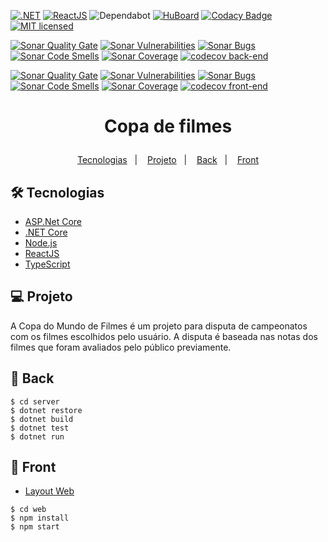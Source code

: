 [![.NET](https://github.com/joasimonson/CopaFilmes/actions/workflows/server.yml/badge.svg)](https://github.com/joasimonson/CopaFilmes/actions/workflows/server.yml)
[![ReactJS](https://github.com/joasimonson/CopaFilmes/actions/workflows/web.yml/badge.svg)](https://github.com/joasimonson/CopaFilmes/actions/workflows/web.yml)
![Dependabot](https://api.dependabot.com/badges/status?host=github&repo=joasimonson/CopaFilmes)
[![HuBoard](https://img.shields.io/badge/Hu-Board-7965cc.svg)](https://huboard.com/joasimonson/CopaFilmes)
[![Codacy Badge](https://api.codacy.com/project/badge/Grade/64697a5f938a47cb9b90f00f76b50ccc)](https://app.codacy.com/gh/joasimonson/CopaFilmes?utm_source=github.com&utm_medium=referral&utm_content=joasimonson/CopaFilmes&utm_campaign=Badge_Grade_Settings)
[![MIT licensed](https://img.shields.io/badge/license-MIT-blue.svg)](https://github.com/joasimonson/CopaFilmes/blob/master/LICENSE)

[![Sonar Quality Gate](https://sonarcloud.io/api/project_badges/measure?project=joasimonson_CopaFilmes_BackEnd&metric=alert_status)](https://sonarcloud.io/project/issues?id=joasimonson_CopaFilmes_BackEnd)
[![Sonar Vulnerabilities](https://sonarcloud.io/api/project_badges/measure?project=joasimonson_CopaFilmes_BackEnd&metric=vulnerabilities)](https://sonarcloud.io/project/issues?id=joasimonson_CopaFilmes_BackEnd&resolved=false&types=VULNERABILITY)
[![Sonar Bugs](https://sonarcloud.io/api/project_badges/measure?project=joasimonson_CopaFilmes_BackEnd&metric=bugs)](https://sonarcloud.io/project/issues?id=joasimonson_CopaFilmes_BackEnd&resolved=false&types=BUG)
[![Sonar Code Smells](https://sonarcloud.io/api/project_badges/measure?project=joasimonson_CopaFilmes_BackEnd&metric=code_smells)](https://sonarcloud.io/project/issues?id=joasimonson_CopaFilmes_BackEnd&resolved=false&types=CODE_SMELL)
[![Sonar Coverage](https://sonarcloud.io/api/project_badges/measure?project=joasimonson_CopaFilmes_BackEnd&metric=coverage)](https://sonarcloud.io/component_measures?id=joasimonson_CopaFilmes_BackEnd&metric=coverage)
[![codecov back-end](https://codecov.io/gh/joasimonson/CopaFilmes/branch/main/graph/badge.svg?token=F35YGD5JZ3?flag=back-end)](https://codecov.io/gh/joasimonson/CopaFilmes)

[![Sonar Quality Gate](https://sonarcloud.io/api/project_badges/measure?project=joasimonson_CopaFilmes_FrontEnd&metric=alert_status)](https://sonarcloud.io/project/issues?id=joasimonson_CopaFilmes_FrontEnd)
[![Sonar Vulnerabilities](https://sonarcloud.io/api/project_badges/measure?project=joasimonson_CopaFilmes_FrontEnd&metric=vulnerabilities)](https://sonarcloud.io/project/issues?id=joasimonson_CopaFilmes_FrontEnd&resolved=false&types=VULNERABILITY)
[![Sonar Bugs](https://sonarcloud.io/api/project_badges/measure?project=joasimonson_CopaFilmes_FrontEnd&metric=bugs)](https://sonarcloud.io/project/issues?id=joasimonson_CopaFilmes_FrontEnd&resolved=false&types=BUG)
[![Sonar Code Smells](https://sonarcloud.io/api/project_badges/measure?project=joasimonson_CopaFilmes_FrontEnd&metric=code_smells)](https://sonarcloud.io/project/issues?id=joasimonson_CopaFilmes_FrontEnd&resolved=false&types=CODE_SMELL)
[![Sonar Coverage](https://sonarcloud.io/api/project_badges/measure?project=joasimonson_CopaFilmes_FrontEnd&metric=coverage)](https://sonarcloud.io/component_measures?id=joasimonson_CopaFilmes_FrontEnd&metric=coverage)
[![codecov front-end](https://codecov.io/gh/joasimonson/CopaFilmes/branch/main/graph/badge.svg?token=F35YGD5JZ3?flag=front-end)](https://codecov.io/gh/joasimonson/CopaFilmes)

<h1 align="center">
    <p>Copa de filmes</p>
</h1>

<p align="center">
    <a href="#-tecnologias">Tecnologias</a>&nbsp;&nbsp;&nbsp;|&nbsp;&nbsp;&nbsp;
    <a href="#-projeto">Projeto</a>&nbsp;&nbsp;&nbsp;|&nbsp;&nbsp;&nbsp;
    <a href="#-back">Back</a>&nbsp;&nbsp;&nbsp;|&nbsp;&nbsp;&nbsp;
    <a href="#-front">Front</a>
</p>

## 🛠 Tecnologias

*   [ASP.Net Core](https://docs.microsoft.com/pt-br/aspnet/core/)
*   [.NET Core](https://dotnet.microsoft.com/)
*   [Node.js](https://nodejs.org/en/)
*   [ReactJS](https://reactjs.org)
*   [TypeScript](https://www.typescriptlang.org/)

## 💻 Projeto

A Copa do Mundo de Filmes é um projeto para disputa de campeonatos com os filmes escolhidos pelo usuário.
A disputa é baseada nas notas dos filmes que foram avaliados pelo público previamente.

## 🧠 Back

```shell
$ cd server
$ dotnet restore
$ dotnet build
$ dotnet test
$ dotnet run
```

## 🔖 Front
*   [Layout Web](https://www.figma.com/file/85XOrFgiB0nKqKZD8GSdWp/Copa-de-Filmes?node-id=6%3A66)

```shell
$ cd web
$ npm install
$ npm start
```
